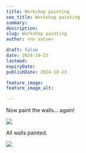 ```yaml
---
title: Workshop painting
seo_title: Workshop painting
summary:
description:
slug: Workshop painting
author: <no value>

draft: false
date: 2024-10-23
lastmod:
expiryDate:
publishDate: 2024-10-23

feature_image:
feature_image_alt:

---
```

Now paint the walls... again!

![](/images/1379.jpeg)

All walls painted.

![](/images/1240.jpeg)